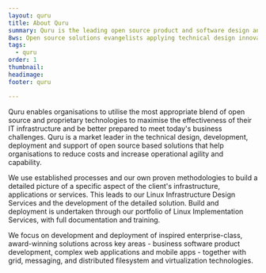 ```yaml
---
layout: quru
title: About Quru
summary: Quru is the leading open source product and software design and development team in Europe
8ws: Open source solutions evangelists applying technical design innovation
tags:
  - quru
order: 1
thumbnail:
headimage:
footer: quru

---
```


Quru enables organisations to utilise the most appropriate blend of open source and proprietary technologies to maximise the effectiveness of their IT infrastructure and be better prepared to meet today's business challenges. Quru is a market leader in the technical design, development, deployment and support of open source based solutions that help organisations to reduce costs and increase operational agility and capability.

We use established processes and our own proven methodologies to build a detailed picture of a specific aspect of the client's infrastructure, applications or services. This leads to our Linux Infrastructure Design Services and the development of the detailed solution. Build and deployment is undertaken through our portfolio of Linux Implementation Services, with full documentation and training.

We focus on development and deployment of inspired enterprise-class, award-winning solutions across key areas - business software product development, complex web applications and mobile apps - together with grid, messaging, and distributed filesystem and virtualization technologies.
